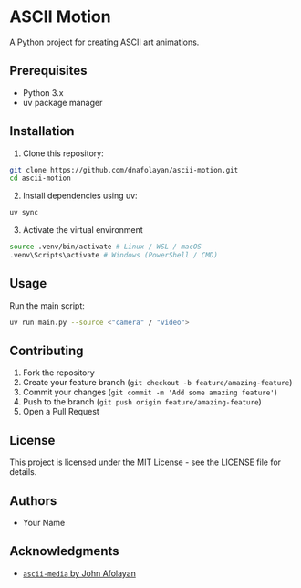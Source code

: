 # ASCII Motion

A Python project for creating ASCII art animations.

## Prerequisites

-   Python 3.x
-   uv package manager

## Installation

1. Clone this repository:

```bash
git clone https://github.com/dnafolayan/ascii-motion.git
cd ascii-motion
```

2. Install dependencies using uv:

```bash
uv sync
```

3. Activate the virtual environment

```bash
source .venv/bin/activate # Linux / WSL / macOS
.venv\Scripts\activate # Windows (PowerShell / CMD)
```

## Usage

Run the main script:

```bash
uv run main.py --source <"camera" / "video">
```

## Contributing

1. Fork the repository
2. Create your feature branch (`git checkout -b feature/amazing-feature`)
3. Commit your changes (`git commit -m 'Add some amazing feature'`)
4. Push to the branch (`git push origin feature/amazing-feature`)
5. Open a Pull Request

## License

This project is licensed under the MIT License - see the LICENSE file for details.

## Authors

-   Your Name

## Acknowledgments

-   [`ascii-media` by John Afolayan](https://github.com/jnafolayan/ascii-media)
